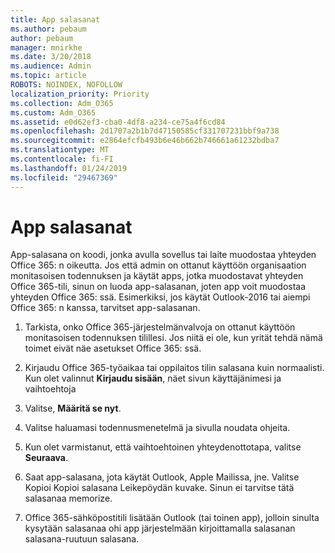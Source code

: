 ```yaml
---
title: App salasanat
ms.author: pebaum
author: pebaum
manager: mnirkhe
ms.date: 3/20/2018
ms.audience: Admin
ms.topic: article
ROBOTS: NOINDEX, NOFOLLOW
localization_priority: Priority
ms.collection: Adm_O365
ms.custom: Adm_O365
ms.assetid: e0d62ef3-cba0-4df8-a234-ce75a4f6cd84
ms.openlocfilehash: 2d1707a2b1b7d47150585cf331707231bbf9a738
ms.sourcegitcommit: e2864efcfb493b6e46b662b746661a61232bdba7
ms.translationtype: MT
ms.contentlocale: fi-FI
ms.lasthandoff: 01/24/2019
ms.locfileid: "29467369"
---
```

# <a name="app-passwords"></a>App salasanat

App-salasana on koodi, jonka avulla sovellus tai laite muodostaa yhteyden Office 365: n oikeutta. Jos että admin on ottanut käyttöön organisaation monitasoisen todennuksen ja käytät apps, jotka muodostavat yhteyden Office 365-tili, sinun on luoda app-salasanan, joten app voit muodostaa yhteyden Office 365: ssä. Esimerkiksi, jos käytät Outlook-2016 tai aiempi Office 365: n kanssa, tarvitset app-salasanan.
  
1. Tarkista, onko Office 365-järjestelmänvalvoja on ottanut käyttöön monitasoisen todennuksen tilillesi. Jos niitä ei ole, kun yrität tehdä nämä toimet eivät näe asetukset Office 365: ssä.
    
2. Kirjaudu Office 365-työaikaa tai oppilaitos tilin salasana kuin normaalisti. Kun olet valinnut **Kirjaudu sisään**, näet sivun käyttäjänimesi ja vaihtoehtoja 
    
3. Valitse, **Määritä se nyt**. 
    
4. Valitse haluamasi todennusmenetelmä ja sivulla noudata ohjeita.
    
5. Kun olet varmistanut, että vaihtoehtoinen yhteydenottotapa, valitse **Seuraava**. 
    
6. Saat app-salasana, jota käytät Outlook, Apple Mailissa, jne. Valitse Kopioi Kopioi salasana Leikepöydän kuvake. Sinun ei tarvitse tätä salasanaa memorize. 
    
7. Office 365-sähköpostitili lisätään Outlook (tai toinen app), jolloin sinulta kysytään salasanaa ohi app järjestelmään kirjoittamalla salasanan salasana-ruutuun salasana. 
    


